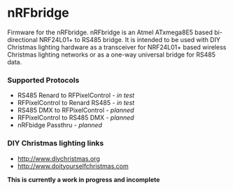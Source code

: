 nRFbridge
=========
Firmware for the nRFbridge.  nRFbridge is an Atmel ATxmega8E5 based bi-directional NRF24L01+ to RS485 bridge. It is intended to be used with DIY Christmas lighting hardware as a transceiver for NRF24L01+ based wireless Christmas lighting networks or as a one-way universal bridge for RS485 data.

### Supported Protocols
- RS485 Renard to RFPixelControl - *in test*
- RFPixelControl to Renard RS485 - *in test*
- RS485 DMX to RFPixelControl - *planned*
- RFPixelControl to RS485 DMX - *planned*
- nRFbidge Passthru - *planned* 

### DIY Christmas lighting links
- http://www.diychristmas.org
- http://www.doityourselfchristmas.com

**This is currently a work in progress and incomplete**
